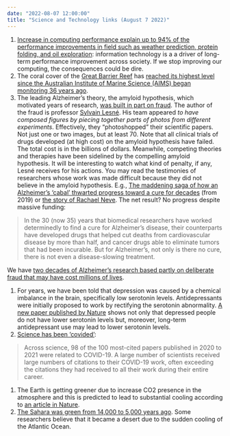 ```yaml
---
date: "2022-08-07 12:00:00"
title: "Science and Technology links (August 7 2022)"
---
```




1. [Increase in computing performance explain up to 94% of the performance improvements in field such as weather prediction, protein folding, and oil exploration](https://arxiv.org/abs/2206.14007): information technology is a a driver of long-term performance improvement across society. If we stop improving our computing, the consequences could be dire.
1. The coral cover of the [Great Barrier Reef](https://en.wikipedia.org/wiki/Great_Barrier_Reef) has [reached its highest level since the Australian Institute of Marine Science (AIMS) began monitoring 36 years ago](https://www.ctvnews.ca/climate-and-environment/parts-of-great-barrier-reef-record-highest-amount-of-coral-in-36-years-1.6013942).
1. The leading Alzheimer&rsquo;s theory, the amyloid hypothesis, which motivated years of research, [was built in part on fraud](https://www.science.org/content/article/potential-fabrication-research-images-threatens-key-theory-alzheimers-disease). The author of the fraud is professor [Sylvain Lesné](https://en.wikipedia.org/wiki/Sylvain_Lesné). His team appeared <em>to have composed figures by piecing together parts of photos from different experiments</em>. Effectively, they &ldquo;photoshopped&rdquo; their scientific papers. Not just one or two images, but at least 70. Note that all clinical trials of drugs developed (at high cost) on the amyloid hypothesis have failed. The total cost is in the billions of dollars. Meanwhile, competing theories and therapies have been sidelined by the compelling amyloid hypothesis. It will be interesting to watch what kind of penalty, if any, Lesné receives for his actions. You may read the testimonies of researchers whose work was made difficult because they did not believe in the amyloid hypothesis. E.g., [The maddening saga of how an Alzheimer’s ‘cabal’ thwarted progress toward a cure for decades](https://www.statnews.com/2019/06/25/alzheimers-cabal-thwarted-progress-toward-cure/) (from 2019) or [the story of Rachael Neve](https://goodscienceproject.org/articles/essay-rachael-neve/). The net result? No progress despite massive funding:<br/>

> In the 30 (now 35) years that biomedical researchers have worked determinedly to find a cure for Alzheimer’s disease, their counterparts have developed drugs that helped cut deaths from cardiovascular disease by more than half, and cancer drugs able to eliminate tumors that had been incurable. But for Alzheimer’s, not only is there no cure, there is not even a disease-slowing treatment.


We have [two decades of Alzheimer&rsquo;s research based partly on deliberate fraud that may have cost millions of lives](https://www.dailykos.com/stories/2022/7/22/2111914/-Two-decades-of-Alzheimer-s-research-may-be-based-on-deliberate-fraud-that-has-cost-millions-of-lives).
1. For years, we have been told that depression was caused by a chemical imbalance in the brain, specifically low serotonin levels. Antidepressants were initially proposed to work by rectifying the serotonin abnormality. [A new paper published by Nature](https://www.nature.com/articles/s41380-022-01661-0) shows not only that depressed people do not have lower serotonin levels but, moreover, long-term antidepressant use may lead to lower serotonin levels.
1. [Science has been &lsquo;covided&rsquo;](https://www.pnas.org/doi/abs/10.1073/pnas.2204074119):<br/>

> Across science, 98 of the 100 most-cited papers published in 2020 to 2021 were related to COVID-19. A large number of scientists received large numbers of citations to their COVID-19 work, often exceeding the citations they had received to all their work during their entire career.

1. The Earth is getting greener due to increase CO2 presence in the atmosphere and this is predicted to lead to substantial cooling according to [an article in Nature](https://www.nature.com/articles/s41467-022-28305-9).
1. [The Sahara was green from 14,000 to 5,000 years ago](https://www.pnas.org/doi/10.1073/pnas.2024898118). Some researchers believe that it became a desert due to the sudden cooling of the Atlantic Ocean.


